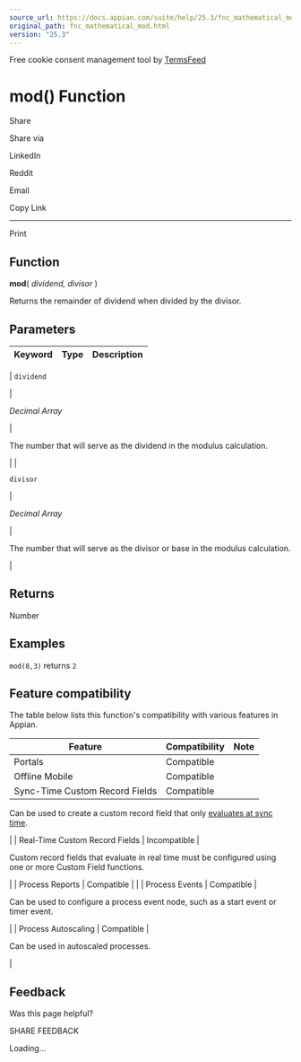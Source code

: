 ```yaml
---
source_url: https://docs.appian.com/suite/help/25.3/fnc_mathematical_mod.html
original_path: fnc_mathematical_mod.html
version: "25.3"
---
```


Free cookie consent management tool by [TermsFeed](https://www.termsfeed.com/)

# mod() Function

Share

Share via

LinkedIn

Reddit

Email

Copy Link

* * *

Print

## Function

**mod**( _dividend, divisor_ )

Returns the remainder of dividend when divided by the divisor.

## Parameters

| Keyword | Type | Description |
| --- | --- | --- |
|
`dividend`

 |

_Decimal Array_

 |

The number that will serve as the dividend in the modulus calculation.

 |
|

`divisor`

 |

_Decimal Array_

 |

The number that will serve as the divisor or base in the modulus calculation.

 |

## Returns

Number

## Examples

`mod(8,3)` returns `2`

## Feature compatibility

The table below lists this function's compatibility with various features in Appian.

| Feature | Compatibility | Note |
| --- | --- | --- |
| Portals | Compatible |  |
| Offline Mobile | Compatible |  |
| Sync-Time Custom Record Fields | Compatible |
Can be used to create a custom record field that only [evaluates at sync time](custom-record-fields.html#prodlink-sync-time-evaluations).

 |
| Real-Time Custom Record Fields | Incompatible |

Custom record fields that evaluate in real time must be configured using one or more Custom Field functions.

 |
| Process Reports | Compatible |  |
| Process Events | Compatible |

Can be used to configure a process event node, such as a start event or timer event.

 |
| Process Autoscaling | Compatible |

Can be used in autoscaled processes.

 |

## Feedback

Was this page helpful?

SHARE FEEDBACK

Loading...